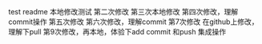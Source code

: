 test  readme
本地修改测试
第二次修改
第三次本地修改
第四次修改，理解commit操作
第五次修改
第六次修改，理解commit
第7次修改
在github上修改，理解下pull
第9次修改，再本地，体验下add commit 和push 集成操作